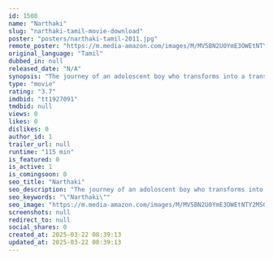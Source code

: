 ```yaml
---
id: 1508
name: "Narthaki"
slug: "narthaki-tamil-movie-download"
poster: "posters/narthaki-tamil-2011.jpg"
remote_poster: "https://m.media-amazon.com/images/M/MV5BN2U0YmE3OWEtNTY2MS00Mjc1LWJlOTUtZDZkNmE2Mjc1NjViXkEyXkFqcGdeQXVyNzY1OTE1MTk@._V1_SX300.jpg"
original_language: "Tamil"
dubbed_in: null
released_date: "N/A"
synopsis: "The journey of an adoloscent boy who transforms into a transgender, the trauma he goes through in the process of discovering himself and how 'she' survives as a winner."
type: "movie"
rating: "3.7"
imdbid: "tt1927091"
tmdbid: null
views: 0
likes: 0
dislikes: 0
author_id: 1
trailer_url: null
runtime: "115 min"
is_featured: 0
is_active: 1
is_comingsoon: 0
seo_title: "Narthaki"
seo_description: "The journey of an adoloscent boy who transforms into a transgender, the trauma he goes through in the process of discovering himself and how 'she' survives as a winner."
seo_keywords: "\"Narthaki\""
seo_image: "https://m.media-amazon.com/images/M/MV5BN2U0YmE3OWEtNTY2MS00Mjc1LWJlOTUtZDZkNmE2Mjc1NjViXkEyXkFqcGdeQXVyNzY1OTE1MTk@._V1_SX300.jpg"
screenshots: null
redirect_to: null
social_shares: 0
created_at: 2025-03-22 08:39:13
updated_at: 2025-03-22 08:39:13
---
```


